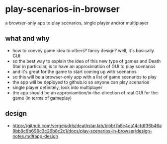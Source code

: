 # play-scenarios-in-browser
a browser-only app to play scenarios, single player and/or multiplayer

## what and why

- how to convey game idea to others? fancy design? well, it's basically GUI
- so the best way to explain the idea of this new type of games and Death Star in particular, is to have an approximation of GUI to play scenarios
- and it's great for the game to start coming up with scenarios
- so this will be a browser-only app with a list of game scenarios to play
- the app will be deployed to github.io so anyone can play scenarios
- single player definitely, look into multiplayer
- the app should be an approxiamtion/in-the-direction of real GUI for the game (in terms of gameplay)

## design

- https://github.com/sergeiudris/deathstar.lab/blob/7a8c4ca14cfdf36b46a9bb8c9b696c3c26b8c2c1/docs/play-scenarios-in-browser/design-notes.md#app-design
